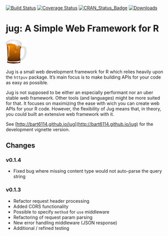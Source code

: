 [![Build Status](https://travis-ci.org/Bart6114/jug.svg)](https://travis-ci.org/Bart6114/jug)
[![Coverage Status](https://coveralls.io/repos/Bart6114/jug/badge.svg?branch=master&service=github)](https://coveralls.io/github/Bart6114/jug?branch=master)
[![CRAN\_Status\_Badge](http://www.r-pkg.org/badges/version/jug)](http://cran.r-project.org/web/packages/jug)
[![Downloads](http://cranlogs.r-pkg.org/badges/jug)](http://cran.rstudio.com/package=jug)

# jug: A Simple Web Framework for R

<img src="var/beer_jug.png" width="64">


Jug is a small web development framework for R which relies heavily upon the ```httpuv``` package. It’s main focus is to make building APIs for your code as easy as possible.

Jug is not supposed to be either an especially performant nor an uber stable web framework. Other tools (and languages) might be more suited for that. It focuses on maximizing the ease with wich you can create web APIs for your R code. However, the flexibility of Jug means that, in theory, you could built an extensive web framework with it.

See [http://bart6114.github.io/jug](http://bart6114.github.io/jug) for the development vignette version.


## Changes

### v0.1.4

- Fixed bug where missing content type would not auto-parse the query string


### v0.1.3

- Refactor request header processing
- Added CORS functionality
- Possible to specify `method` for `use` middleware
- Refactoring of request param parsing
- New error handling middleware (JSON response)
- Additional / refined testing
